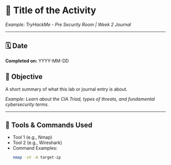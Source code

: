 # 📌 Title of the Activity
_Example: TryHackMe - Pre Security Room | Week 2 Journal_

---

## 🗓️ Date
**Completed on:** YYYY-MM-DD

## 🎯 Objective
A short summary of what this lab or journal entry is about.

_Example: Learn about the CIA Triad, types of threats, and fundamental cybersecurity terms._

---

## 🔧 Tools & Commands Used
- Tool 1 (e.g., Nmap)
- Tool 2 (e.g., Wireshark)
- Command Examples:
  ```bash
  nmap -sV -A target-ip

